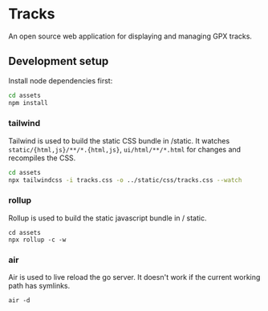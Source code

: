 # Tracks

An open source web application for displaying and managing GPX tracks.

## Development setup

Install node dependencies first:

```bash
cd assets
npm install
```

### tailwind

Tailwind is used to build the static CSS bundle in /static. It watches `static/{html,js}/**/*.{html,js}`, `ui/html/**/*.html` for changes and recompiles the CSS.

```bash
cd assets
npx tailwindcss -i tracks.css -o ../static/css/tracks.css --watch
```

### rollup

Rollup is used to build the static javascript bundle in / static.

```
cd assets
npx rollup -c -w
```

### air

Air is used to live reload the go server. It doesn't work if the current working path has symlinks.

```
air -d
```
